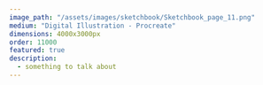 ```yaml
---
image_path: "/assets/images/sketchbook/Sketchbook_page_11.png"
medium: "Digital Illustration - Procreate"
dimensions: 4000x3000px 
order: 11000
featured: true
description:
  - something to talk about 
---
```


